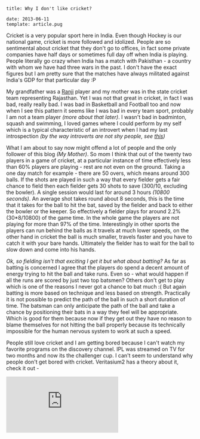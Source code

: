 ```metadata
title: Why I don't like cricket?

date: 2013-06-11
template: article.pug
```

Cricket is a very popular sport here in India. Even though Hockey is our national game, cricket is more followed and idolized. People are so sentimental about cricket that they don't go to offices, in fact some private companies have half days or sometimes full day off when India is playing. People literally go crazy when India has a match with Pakisthan - a country with whom we have had three wars in the past. I don't have the exact figures but I am pretty sure that the matches have always militated against India's GDP for that particular day :P

<span class="more"/>

My grandfather was a [Ranji](http://en.wikipedia.org/wiki/Ranji_Trophy) player and my mother was in the state cricket team representing Rajasthan. Yet I was not that great in cricket, in fact I was bad, really really bad. I was bad in Basketball and Football too and now when I see this pattern it seems like I was bad in every team sport, probably I am not a team player _(more about that later)_. I wasn't bad in badminton, squash and swimming, I loved games where I could perform by my self which is a typical characteristic of an introvert when I had my last introspection _(by the way introverts are not shy people, see [this](http://www.youtube.com/watch?v=c0KYU2j0TM4))_

What I am about to say now might offend a lot of people and the only follower of this blog _(My Mother)_. So mom I think that out of the twenty two players in a game of cricket, at a particular instance of time effectively less than 60% players are playing - rest are not even on the ground. Taking a one day match for example - there are 50 overs, which means around 300 balls. If the shots are played in such a way that every fielder gets a fair chance to field then each fielder gets 30 shots to save (300/10, excluding the bowler). A single session would last for around 3 hours _(10800 seconds)_. An average shot takes round about 8 seconds, this is the time that it takes for the ball to hit the bat, saved by the fielder and back to either the bowler or the keeper. So effectively a fielder plays for around 2.2% (30\*8/10800) of the game time. In the whole game the players are not playing for more than 97% of the time. Interestingly in other sports the players can run behind the balls as it travels at much lower speeds, on the other hand in cricket the ball is much smaller, travels faster and you have to catch it with your bare hands. Ultimately the fielder has to wait for the ball to slow down and come into his hands.

_Ok, so fielding isn't that exciting I get it but what about batting?_ As far as batting is concerned I agree that the players do spend a decent amount of energy trying to hit the ball and take runs. Even so - what would happen if all the runs are scored by just two top batsmen? Others don't get to play which is one of the reasons I never got a chance to bat much :(
But again batting is more based on technique and less based on strength. Practically it is not possible to predict the path of the ball in such a short duration of time. The batsman can only anticipate the path of the ball and take a chance by positioning their bats in a way they feel will be appropriate. Which is good for them because now if they get out they have no reason to blame themselves for not hitting the ball properly because its technically impossible for the human nervous system to work at such a speed.

People still love cricket and I am getting bored because I can't watch my favorite programs on the discovery channel. IPL was streamed on TV for two months and now its the challenger cup. I can't seem to understand why people don't get bored with cricket. Veritasium2 has a theory about it, check it out -

<iframe class='youtube' src="http://www.youtube.com/embed/vCKUewZEBFM" frameborder="0" allowfullscreen></iframe>
